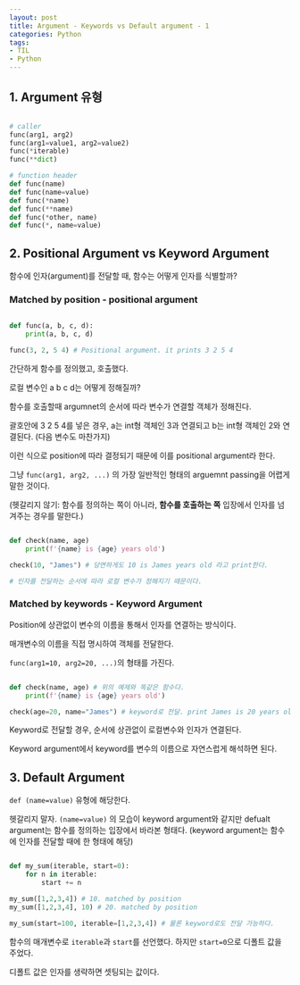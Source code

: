 ```yaml
---
layout: post 
title: Argument - Keywords vs Default argument - 1
categories: Python
tags: 
- TIL
- Python
---
```


## 1. Argument 유형

```python

# caller
func(arg1, arg2)
func(arg1=value1, arg2=value2)
func(*iterable)
func(**dict)

# function header
def func(name)
def func(name=value)
def func(*name)
def func(**name)
def func(*other, name)
def func(*, name=value)
```

## 2. Positional Argument vs Keyword Argument

함수에 인자(argument)를 전달할 때, 함수는 어떻게 인자를 식별할까?

### Matched by position - positional argument

```python

def func(a, b, c, d):
    print(a, b, c, d)

func(3, 2, 5 4) # Positional argument. it prints 3 2 5 4

```

간단하게 함수를 정의했고, 호출했다.

로컬 변수인 a b c d는 어떻게 정해질까?

함수를 호출할때 argumnet의 순서에 따라 변수가 연결할 객체가 정해진다.

괄호안에 3 2 5 4를 넣은 경우, a는 int형 객체인 3과 연결되고 b는 int형 객체인 2와 연결된다. (다음 변수도 마찬가지)

이런 식으로 position에 따라 결정되기 때문에 이를 positional argument라 한다.

그냥 `func(arg1, arg2, ...)` 의 가장 일반적인 형태의 arguemnt passing을 어렵게 말한 것이다.

(헷갈리지 않기: 함수를 정의하는 쪽이 아니라, **함수를 호출하는 쪽** 입장에서 인자를 넘겨주는 경우를 말한다.)

```python

def check(name, age)
    print(f'{name} is {age} years old')

check(10, "James") # 당연하게도 10 is James years old 라고 print한다.

# 인자를 전달하는 순서에 따라 로컬 변수가 정해지기 때문이다.

```

### Matched by keywords - Keyword Argument

Position에 상관없이 변수의 이름을 통해서 인자를 연결하는 방식이다.

매개변수의 이름을 직접 명시하여 객체를 전달한다.

`func(arg1=10, arg2=20, ...)`의 형태를 가진다.

```python

def check(name, age) # 위의 예제와 똑같은 함수다.
    print(f'{name} is {age} years old')

check(age=20, name="James") # keyword로 전달. print James is 20 years old

```

Keyword로 전달할 경우, 순서에 상관없이 로컬변수와 인자가 연결된다.

Keyword argument에서 keyword를 변수의 이름으로 자연스럽게 해석하면 된다.

## 3. Default Argument

`def (name=value)` 유형에 해당한다.

헷갈리지 말자. `(name=value)` 의 모습이 keyword argument와 같지만 defualt argument는 함수를 정의하는 입장에서 바라본 형태다. (keyword argument는 함수에 인자를 전달할 때에 한 형태에 해당)

```python

def my_sum(iterable, start=0):
    for n in iterable:
        start += n

my_sum([1,2,3,4]) # 10. matched by position
my_sum([1,2,3,4], 10) # 20. matched by position

my_sum(start=100, iterable=[1,2,3,4]) # 물론 keyword로도 전달 가능하다.

```

함수의 매개변수로 `iterable`과 `start`를 선언했다. 하지만 `start=0`으로 디폴트 값을 주었다.

디폴트 값은 인자를 생략하면 셋팅되는 값이다.

